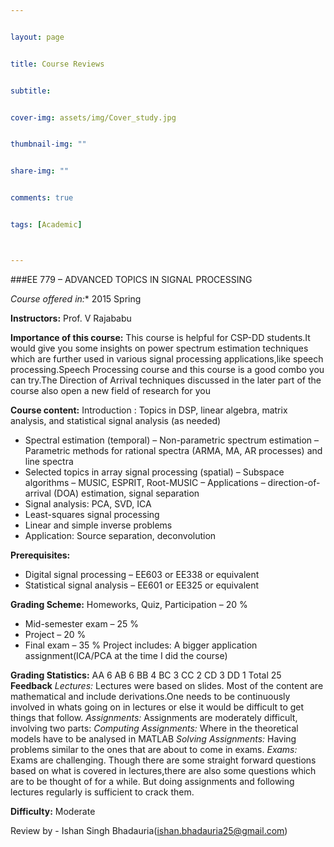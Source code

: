 ```yaml
---


layout: page


title: Course Reviews


subtitle:


cover-img: assets/img/Cover_study.jpg


thumbnail-img: ""


share-img: ""


comments: true


tags: [Academic]



---
```



###EE 779 – ADVANCED TOPICS IN SIGNAL PROCESSING

*Course offered in:**
2015 Spring

**Instructors:**
Prof. V Rajababu

**Importance of this course:**
This course is helpful for CSP-DD students.It would give you some insights on power spectrum estimation techniques which are further used in various signal processing applications,like speech processing.Speech Processing course and this course is a good combo you can try.The Direction of Arrival techniques discussed in the later part of the course also open a new field of research for you

**Course content:**
Introduction : Topics in DSP, linear algebra, matrix analysis, and statistical signal analysis (as needed)
- Spectral estimation (temporal)
    – Non-parametric spectrum estimation
    – Parametric methods for rational spectra (ARMA, MA, AR processes) and line spectra
- Selected topics in array signal processing (spatial)
    – Subspace algorithms – MUSIC, ESPRIT, Root-MUSIC
    – Applications – direction-of-arrival (DOA) estimation, signal separation
- Signal analysis: PCA, SVD, ICA
- Least-squares signal processing
- Linear and simple inverse problems
- Application: Source separation, deconvolution

**Prerequisites:**
- Digital signal processing – EE603 or EE338 or equivalent
- Statistical signal analysis – EE601 or EE325 or equivalent

**Grading Scheme:**
Homeworks, Quiz, Participation – 20 %
- Mid-semester exam – 25 %
- Project – 20 %
- Final exam – 35 %
Project includes: A bigger application assignment(ICA/PCA at the time I did the course)

**Grading Statistics:**
AA 6
AB 6
BB 4
BC 3
CC 2
CD 3
DD 1
Total 25
**Feedback** 
*Lectures:* Lectures were based on slides. Most of the content are mathematical and include derivations.One needs to be continuously involved in whats going on in lectures or else it would be difficult to get things that follow.
*Assignments:* Assignments are moderately difficult, involving two parts:
*Computing Assignments:* Where in the theoretical models have to be analysed in MATLAB
*Solving Assignments:* Having problems similar to the ones that are about to come in exams.
*Exams:* Exams are challenging. Though there are some straight forward questions based on what is covered in lectures,there are also some questions which are to be thought of for a while. But doing assignments and following lectures regularly is sufficient to crack them.

**Difficulty:**
Moderate


Review by - Ishan Singh Bhadauria(ishan.bhadauria25@gmail.com)


